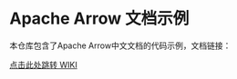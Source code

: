 # Apache Arrow 文档示例

本仓库包含了Apache Arrow中文文档的代码示例，文档链接：

[点击此处跳转 WIKI](https://github.com/ZhengqiaoWang/ArrowDocsZhCN/wiki)

